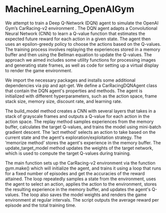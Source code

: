 # MachineLearning_OpenAIGym
We attempt to train a Deep Q-Network (DQN) agent to simulate the OpenAI Gym’s CarRacing-v2 environment . The DQN agent adapts a Convolutional Neural Network (CNN) to learn a Q-value function that estimates the expected future reward for each action in a given state. 
The agent then uses an epsilon-greedy policy to choose the actions based on the Q-values. The training process involves replaying the experiences stored in a memory buffer and then using the Bellman equation to update the Q-values. The approach we aimed includes some utility functions for processing images and generating state frames, as well as code for setting up a virtual display to render the game environment.

We import the necessary packages and installs some additional dependencies via pip and apt-get. We define a CarRacingDQNAgent class that contain the DQN agent's properties and methods. The agent is initialized with different hyperparameters, such as the action space, frame stack size, memory size, discount rate, and learning rate. 

The build_model method creates a CNN with several layers that takes in a stack of grayscale frames and outputs a Q-value for each action in the action space. The replay method samples experiences from the memory buffer, calculates the target Q-values, and trains the model using mini-batch gradient descent. The ‘act method’ selects an action to take based on the current state and the agent's exploration/exploitation strategy. The ‘memorize method’ stores the agent's experience in the memory buffer. The update_target_model method updates the weights of the target network, which is used to compute the target Q-values during training.

The main function sets up the CarRacing-v2 environment via the function gym.make() which will initialize the agent, and trains it using a loop that runs for a fixed number of episodes and get the accuracies of the reward attained. The loop repeatedly samples a state from the environment, uses the agent to select an action, applies the action to the environment, stores the resulting experience in the memory buffer, and updates the agent's Q-values. The loop also saves the model weights and renders the game environment at regular intervals. The script outputs the average reward per episode and the total training time.
